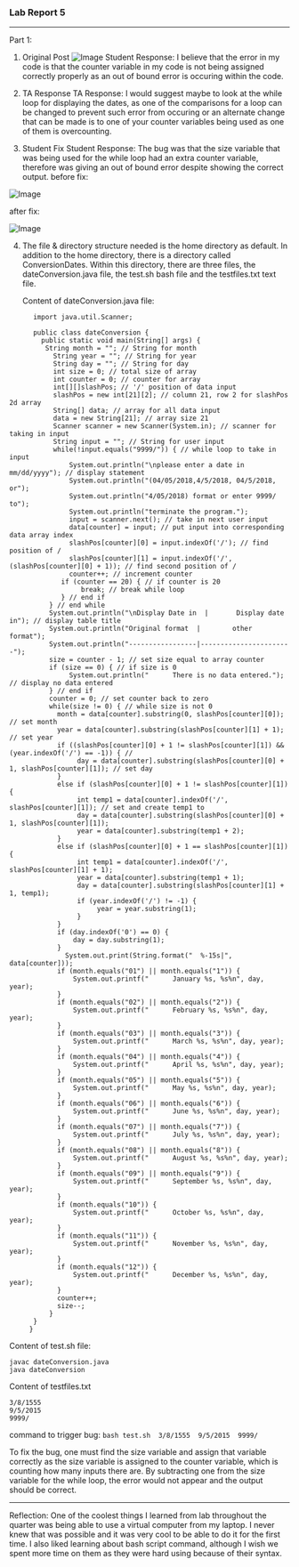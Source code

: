 ### Lab Report 5 ###

---
Part 1:
  1. Original Post
  ![Image](error.png)
  Student Response: I believe that the error in my code is that the counter variable in my code is not being assigned correctly
  properly as an out of bound error is occuring within the code.
  
  2. TA Response
  TA Response: I would suggest maybe to look at the while loop for displaying the dates, as one of the comparisons for a loop
  can be changed to prevent such error from occuring or an alternate change that can be made is to one of your counter variables
  being used as one of them is overcounting.
  
  3. Student Fix
  Student Response: The bug was that the size variable that was being used for the while loop had an extra counter variable,
  therefore was giving an out of bound error despite showing the correct output.
  before fix:
  
  ![Image](before.png)
  
  after fix:
  
  ![Image](after.png)

  4. The file & directory structure needed is the home directory as default. In addition to the home directory, there is a
     directory called ConversionDates. Within this directory, there are three files, the dateConversion.java file, the test.sh
     bash file and the testfiles.txt text file.

     Content of dateConversion.java file:
```
      import java.util.Scanner;

      public class dateConversion {
        public static void main(String[] args) {
         String month = ""; // String for month
    	   String year = ""; // String for year
    	   String day = ""; // String for day
    	   int size = 0; // total size of array
    	   int counter = 0; // counter for array
    	   int[][]slashPos; // '/' position of data input
    	   slashPos = new int[21][2]; // column 21, row 2 for slashPos 2d array
    	   String[] data; // array for all data input
    	   data = new String[21]; // array size 21
    	   Scanner scanner = new Scanner(System.in); // scanner for taking in input
    	   String input = ""; // String for user input
    	   while(!input.equals("9999/")) { // while loop to take in input
    	       System.out.println("\nplease enter a date in mm/dd/yyyy"); // display statement
    	       System.out.println("(04/05/2018,4/5/2018, 04/5/2018, or");
    	       System.out.println("4/05/2018) format or enter 9999/ to");
         	   System.out.println("terminate the program.");
    	       input = scanner.next(); // take in next user input
    	       data[counter] = input; // put input into corresponding data array index
    	       slashPos[counter][0] = input.indexOf('/'); // find position of /
    	       slashPos[counter][1] = input.indexOf('/', (slashPos[counter][0] + 1)); // find second position of /
    	       counter++; // increment counter
    		 if (counter == 20) { // if counter is 20
    		      break; // break while loop
    		 } // end if
    	  } // end while
    	  System.out.println("\nDisplay Date in  |       Display date in"); // display table title
    	  System.out.println("Original format  |        other format");
    	  System.out.println("-----------------|-----------------------");
    	  size = counter - 1; // set size equal to array counter
    	  if (size == 0) { // if size is 0
    	       System.out.println("      There is no data entered."); // display no data entered
    	  } // end if
    	  counter = 0; // set counter back to zero
    	  while(size != 0) { // while size is not 0
    		month = data[counter].substring(0, slashPos[counter][0]); // set month
    		year = data[counter].substring(slashPos[counter][1] + 1); // set year
    		if ((slashPos[counter][0] + 1 != slashPos[counter][1]) && (year.indexOf('/') == -1)) { // 
    		     day = data[counter].substring(slashPos[counter][0] + 1, slashPos[counter][1]); // set day
    		}
    		else if (slashPos[counter][0] + 1 != slashPos[counter][1]) {
    		     int temp1 = data[counter].indexOf('/', slashPos[counter][1]); // set and create temp1 to 
    		     day = data[counter].substring(slashPos[counter][0] + 1, slashPos[counter][1]);
    		     year = data[counter].substring(temp1 + 2);	 
    		}
    		else if (slashPos[counter][0] + 1 == slashPos[counter][1]) {
    		     int temp1 = data[counter].indexOf('/', slashPos[counter][1] + 1);
    		     year = data[counter].substring(temp1 + 1);
    		     day = data[counter].substring(slashPos[counter][1] + 1, temp1);
    		     if (year.indexOf('/') != -1) {
    		          year = year.substring(1);
    		     }
    		}
    		if (day.indexOf('0') == 0) {
    		    day = day.substring(1);
    		}
    	      System.out.print(String.format("  %-15s|", data[counter]));
    		if (month.equals("01") || month.equals("1")) {
    		    System.out.printf("      January %s, %s%n", day, year);
    		}
    		if (month.equals("02") || month.equals("2")) {
    		    System.out.printf("      February %s, %s%n", day, year);
    		}
    		if (month.equals("03") || month.equals("3")) {
    		    System.out.printf("      March %s, %s%n", day, year);
    		}
    		if (month.equals("04") || month.equals("4")) {
    		    System.out.printf("      April %s, %s%n", day, year);
    		}
    		if (month.equals("05") || month.equals("5")) {
    		    System.out.printf("      May %s, %s%n", day, year);
    		}
    		if (month.equals("06") || month.equals("6")) {
    		    System.out.printf("      June %s, %s%n", day, year);
    		}
    		if (month.equals("07") || month.equals("7")) {
    		    System.out.printf("      July %s, %s%n", day, year);
    		}
    		if (month.equals("08") || month.equals("8")) {
    		    System.out.printf("      August %s, %s%n", day, year);
    		}
    		if (month.equals("09") || month.equals("9")) {
    		    System.out.printf("      September %s, %s%n", day, year);
    		}
    		if (month.equals("10")) {
    		    System.out.printf("      October %s, %s%n", day, year);
    		} 
    		if (month.equals("11")) {
    		    System.out.printf("      November %s, %s%n", day, year);
    		}
    		if (month.equals("12")) {
    		    System.out.printf("      December %s, %s%n", day, year);
    		}
    		counter++;
    		size--;
    	  }
      }
     }
```
Content of test.sh file:
```
javac dateConversion.java
java dateConversion 
```

Content of testfiles.txt
```
3/8/1555
9/5/2015
9999/
```

command to trigger bug:
`bash test.sh 
3/8/1555 
9/5/2015 
9999/`

To fix the bug, one must find the size variable and assign that variable correctly as the size 
variable is assigned to the counter variable, which is counting how many inputs there are. By subtracting
one from the size variable for the while loop, the error would not appear and the output should be correct.

---
Reflection:
One of the coolest things I learned from lab throughout the quarter was being able to use a virtual computer 
from my laptop. I never knew that was possible and it was very cool to be able to do it for the first time. I 
also liked learning about bash script command, although I wish we spent more time on them as they were hard using
because of their syntax. 





